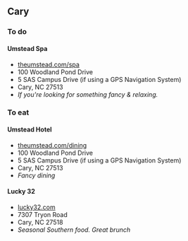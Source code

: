 ## Cary

### To do

#### Umstead Spa
* <a href="http://www.theumstead.com/spa/">theumstead.com/spa</a>
* 100 Woodland Pond Drive
* 5 SAS Campus Drive (if using a GPS Navigation System)
* Cary, NC 27513
* *If you're looking for something fancy & relaxing.*

### To eat

#### Umstead Hotel
* <a href="http://www.theumstead.com/dining/">theumstead.com/dining</a>
* 100 Woodland Pond Drive
* 5 SAS Campus Drive (if using a GPS Navigation System)
* Cary, NC 27513
* *Fancy dining*

#### Lucky 32
* <a href="http://www.lucky32.com/">lucky32.com</a>
* 7307 Tryon Road
* Cary, NC 27518
* *Seasonal Southern food. Great brunch*

